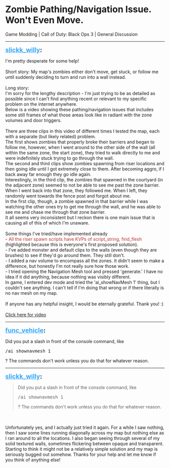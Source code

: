# Zombie Pathing/Navigation Issue. Won't Even Move.
Game Modding | Call of Duty: Black Ops 3 | General Discussion

---
<strong style="font-size: 1.4em;"><span style="text-decoration: underline;text-decoration-color: #34a7f9;"><span style="color:#34a7f9;">slickk_willy</span></span>:</strong>

<p>I&#39;m pretty desperate for some help!<br /><br />Short story: My map&#39;s zombies either don&#39;t move, get stuck, or follow me until suddenly deciding to turn and run into a wall instead.<br /><br />Long story:<br />I&#39;m sorry for the lengthy description - I&#39;m just trying to be as detailed as possible since I can&#39;t find anything recent or relevant to my specific problem on the internet anywhere.<br />Below is a video showing these pathing/navigation issues that includes some still frames of what those areas look like in radiant with the zone volumes and door triggers.<br /><br />There are three clips in this video of different times I tested the map, each with a separate (but likely related) problem.<br />The first shows zombies that properly broke their barriers and began to follow me, however, when I went around to the other side of the wall (all within the same zone, the start zone), they tried to walk directly to me and were indefinitely stuck trying to go through the wall.<br />The second and third clips show zombies spawning from riser locations and then going idle until I got extremely close to them. After becoming aggro, if I back away far enough they go idle again.<br />Interestingly, in the third clip, the zombies that spawned in the courtyard (in the adjacent zone) seemed to not be able to see me past the zone barrier. <br />When I went back into that zone, they followed me. When I left, they randomly went towards the fence post and forgot about me. <br />In the first clip, though, a zombie spawned in that barrier while I was watching the other ones try to get me through the wall, and he was able to see me and chase me through that zone barrier.<br />It all seems very inconsistent but I reckon there is one main issue that is causing all of this of which I&#39;m unaware.<br /><br />Some things I&#39;ve tried/have implemented already<br />- <span style="color:rgb(184, 49, 47);">All the riser spawn scripts have KVPs of script_string, find_flesh</span> (highlighted because this is everyone&#39;s first proposed solution).<br />- I&#39;ve added monster and default clips to the walls (even though they are brushes) to see if they&#39;d go around them. They still don&#39;t.<br />- I added a nav volume to encompass all the zones. It didn&#39;t seem to make a difference, but honestly I&#39;m not really sure how those work.<br />- I tried opening the Navigation Mesh tool and pressed &#39;generate.&#39; I have no idea if it did anything, because nothing was visibly different. <br />In game, I entered dev mode and tried the &#39;ai_showNavMesh 1&#39; thing, but I couldn&#39;t see anything. I can&#39;t tell if I&#39;m doing that wrong or if there literally is no nav mesh on my map.<br /><br />If anyone has any helpful insight, I would be eternally grateful. Thank you! :)<br /><br /><a href="https://youtu.be/Moau1AwvR9s">Click here for video</a></p>

---
<strong style="font-size: 1.4em;"><span style="text-decoration: underline;text-decoration-color: #34a7f9;"><span style="color:#34a7f9;">func_vehicle</span></span>:</strong>

<p>Did you put a slash in front of the console command, like <pre>/ai_shownavmesh 1</pre>? The commands don&#39;t work unless you do that for whatever reason.</p>

---
<strong style="font-size: 1.4em;"><span style="text-decoration: underline;text-decoration-color: #34a7f9;"><span style="color:#34a7f9;">slickk_willy</span></span>:</strong>

<p><blockquote>Did you put a slash in front of the console command, like <pre>/ai_shownavmesh 1</pre>? The commands don&#39;t work unless you do that for whatever reason.<br /></blockquote><br /><br />Unfortunately yes, and I actually just tried it again. For a while I saw nothing, then I saw some lines running diagonally across my map but nothing else as I ran around to all the locations. I also began seeing through several of my solid textured walls, sometimes flickering between opaque and transparent. Starting to think it might not be a relatively simple solution and my map is seriously bugged out somehow. Thanks for your help and let me know if you think of anything else!</p>
